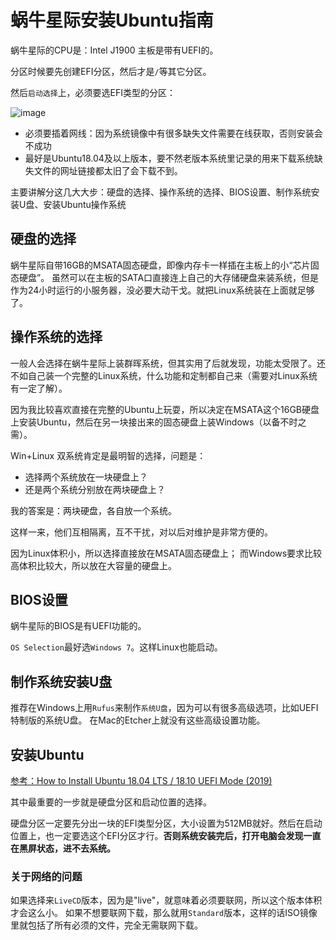 # 蜗牛星际安装Ubuntu指南

蜗牛星际的CPU是：Intel J1900
主板是带有UEFI的。

分区时候要先创建EFI分区，然后才是`/`等其它分区。

然后`启动选择`上，必须要选EFI类型的分区：

![image](https://user-images.githubusercontent.com/14041622/60380729-e16ab600-9a7c-11e9-8d3b-6a7b9bff58a6.png)

- 必须要插着网线：因为系统镜像中有很多缺失文件需要在线获取，否则安装会不成功
- 最好是Ubuntu18.04及以上版本，要不然老版本系统里记录的用来下载系统缺失文件的网址链接都太旧了会下载不到。




主要讲解分这几大大步：硬盘的选择、操作系统的选择、BIOS设置、制作系统安装U盘、安装Ubuntu操作系统

## 硬盘的选择

蜗牛星际自带16GB的MSATA固态硬盘，即像内存卡一样插在主板上的小“芯片固态硬盘”。
虽然可以在主板的SATA口直接连上自己的大存储硬盘来装系统，但是作为24小时运行的小服务器，没必要大动干戈。就把Linux系统装在上面就足够了。


## 操作系统的选择

一般人会选择在蜗牛星际上装群晖系统，但其实用了后就发现，功能太受限了。还不如自己装一个完整的Linux系统，什么功能和定制都自己来（需要对Linux系统有一定了解）。

因为我比较喜欢直接在完整的Ubuntu上玩耍，所以决定在MSATA这个16GB硬盘上安装Ubuntu，然后在另一块接出来的固态硬盘上装Windows（以备不时之需）。

Win+Linux 双系统肯定是最明智的选择，问题是：
- 选择两个系统放在一块硬盘上？
- 还是两个系统分别放在两块硬盘上？

我的答案是：两块硬盘，各自放一个系统。

这样一来，他们互相隔离，互不干扰，对以后对维护是非常方便的。

因为Linux体积小，所以选择直接放在MSATA固态硬盘上；
而Windows要求比较高体积比较大，所以放在大容量的硬盘上。


## BIOS设置
蜗牛星际的BIOS是有UEFI功能的。

`OS Selection`最好选`Windows 7`。这样Linux也能启动。


## 制作系统安装U盘

推荐在Windows上用`Rufus`来制作`系统U盘`，因为可以有很多高级选项，比如UEFI特制版的系统U盘。
在Mac的Etcher上就没有这些高级设置功能。


## 安装Ubuntu

[参考：How to Install Ubuntu 18.04 LTS / 18.10 UEFI Mode (2019)](https://www.youtube.com/watch?v=BwXRtJ6eC7I)

其中最重要的一步就是硬盘分区和启动位置的选择。

硬盘分区一定要先分出一块的EFI类型分区，大小设置为512MB就好。然后在启动位置上，也一定要选这个EFI分区才行。**否则系统安装完后，打开电脑会发现一直在黑屏状态，进不去系统。**



### 关于网络的问题

如果选择来`LiveCD`版本，因为是"live"，就意味着必须要联网，所以这个版本体积才会这么小。
如果不想要联网下载，那么就用`Standard`版本，这样的话ISO镜像里就包括了所有必须的文件，完全无需联网下载。



